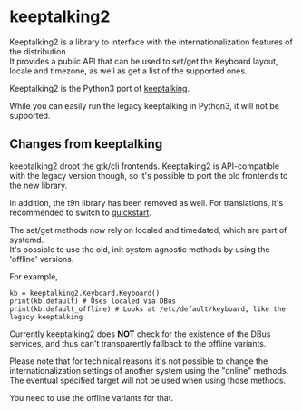 keeptalking2
============

Keeptalking2 is a library to interface with the internationalization features of the distribution.  
It provides a public API that can be used to set/get the Keyboard layout, locale and timezone, as well as
get a list of the supported ones.

Keeptalking2 is the Python3 port of [keeptalking](https://github.com/semplice/keeptalking).

While you can easily run the legacy keeptalking in Python3, it will not be supported.

Changes from keeptalking
------------------------

keeptalking2 dropt the gtk/cli frontends. Keeptalking2 is API-compatible with the legacy version though, so
it's possible to port the old frontends to the new library.

In addition, the t9n library has been removed as well. For translations, it's recommended to switch to
[quickstart](https://github.com/semplice/quickstart).

The set/get methods now rely on localed and timedated, which are part of systemd.  
It's possible to use the old, init system agnostic methods by using the 'offline' versions.

For example,

	kb = keeptalking2.Keyboard.Keyboard()
	print(kb.default) # Uses localed via DBus
	print(kb.default_offline) # Looks at /etc/default/keyboard, like the legacy keeptalking

Currently keeptalking2 does **NOT** check for the existence of the DBus services,
and thus can't transparently fallback to the offline variants.

Please note that for techinical reasons it's not possible to change the internationalization
settings of another system using the "online" methods.
The eventual specified target will not be used when using those methods.

You need to use the offline variants for that.
